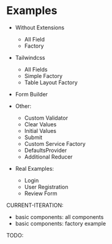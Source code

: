 # Examples

- Without Extensions
  - All Field
  - Factory

- Tailwindcss
  - All Fields
  - Simple Factory
  - Table Layout Factory

- Form Builder

- Other:
  - Custom Validator
  - Clear Values
  - Initial Values
  - Submit
  - Custom Service Factory
  - DefaultsProvider
  - Additional Reducer

- Real Examples:
  - Login
  - User Registration
  - Review Form


CURRENT-ITERATION:

- basic components: all components
- basic components: factory example

TODO: 

